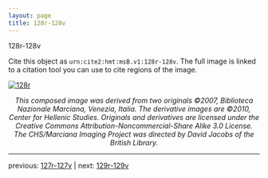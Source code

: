```yaml
---
layout: page
title: 128r-128v
---
```


128r-128v

Cite this object as `urn:cite2:hmt:msB.v1:128r-128v`. The full image is linked to a citation tool you can use to cite regions of the image.

[![128r](http://www.homermultitext.org/iipsrv?IIIF=/project/homer/pyramidal/deepzoom/hmt/vbbifolio/v1/vb_127v_128r.tif/full/800,/0/default.jpg)](http://www.homermultitext.org/ict2/?urn=urn:cite2:hmt:vbbifolio.v1:vb_127v_128r) 

<p style="text-align: center; font-style: italic;">This composed image was derived from two originals ©2007, Biblioteca Nazionale Marciana, Venezia, Italia. The derivative images are ©2010, Center for Hellenic Studies. Originals and derivatives are licensed under the Creative Commons Attribution-Noncommercial-Share Alike 3.0 License. The CHS/Marciana Imaging Project was directed by David Jacobs of the British Library.</p>

---

previous: [127r-127v](../127r-127v/) | next: [129r-129v](../129r-129v/)